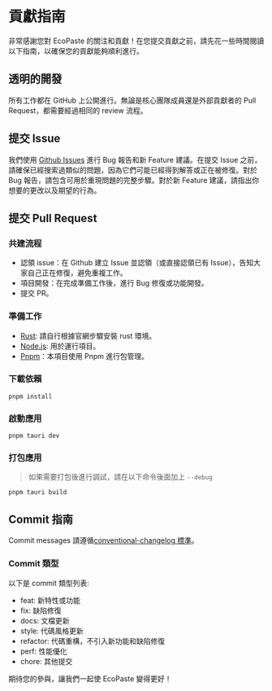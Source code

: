 # 貢獻指南

非常感謝您對 EcoPaste 的關注和貢獻！在您提交貢獻之前，請先花一些時間閱讀以下指南，以確保您的貢獻能夠順利進行。

## 透明的開發

所有工作都在 GitHub 上公開進行。無論是核心團隊成員還是外部貢獻者的 Pull Request，都需要經過相同的 review 流程。

## 提交 Issue

我們使用 [Github Issues](https://github.com/EcoPasteHub/EcoPaste/issues) 進行 Bug 報告和新 Feature 建議。在提交 Issue 之前，請確保已經搜索過類似的問題，因為它們可能已經得到解答或正在被修復。對於 Bug 報告，請包含可用於重現問題的完整步驟。對於新 Feature 建議，請指出你想要的更改以及期望的行為。

## 提交 Pull Request

### 共建流程

- 認領 issue：在 Github 建立 Issue 並認領（或直接認領已有 Issue），告知大家自己正在修復，避免重複工作。
- 項目開發：在完成準備工作後，進行 Bug 修復或功能開發。
- 提交 PR。

### 準備工作

- [Rust](https://tauri.app/v1/guides/getting-started/prerequisites/): 請自行根據官網步驟安裝 rust 環境。
- [Node.js](https://nodejs.org/en/): 用於運行項目。
- [Pnpm](https://pnpm.io/)：本項目使用 Pnpm 進行包管理。

### 下載依賴

```shell
pnpm install
```

### 啟動應用

```shell
pnpm tauri dev
```

### 打包應用

> 如果需要打包後進行調試，請在以下命令後面加上 `--debug`

```shell
pnpm tauri build
```

## Commit 指南

Commit messages 請遵循[conventional-changelog 標準](https://www.conventionalcommits.org/en/v1.0.0/)。

### Commit 類型

以下是 commit 類型列表:

- feat: 新特性或功能
- fix: 缺陷修復
- docs: 文檔更新
- style: 代碼風格更新
- refactor: 代碼重構，不引入新功能和缺陷修復
- perf: 性能優化
- chore: 其他提交

期待您的參與，讓我們一起使 EcoPaste 變得更好！
